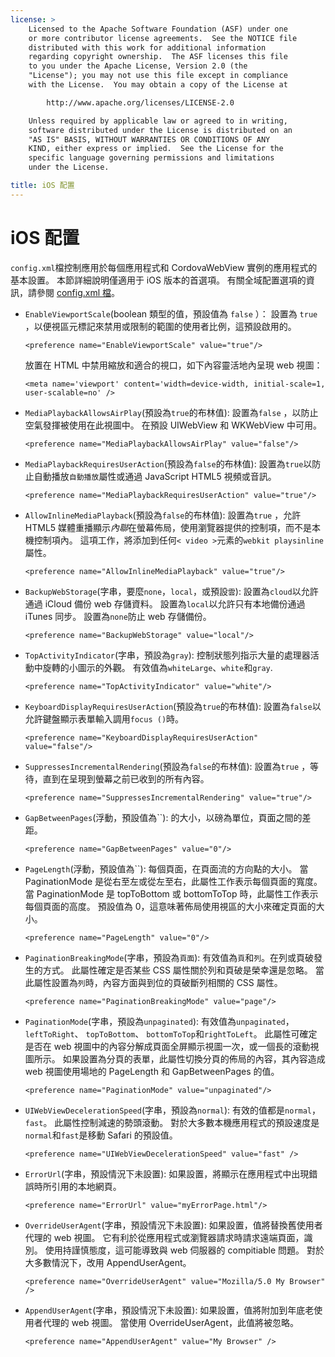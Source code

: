 ```yaml
---
license: >
    Licensed to the Apache Software Foundation (ASF) under one
    or more contributor license agreements.  See the NOTICE file
    distributed with this work for additional information
    regarding copyright ownership.  The ASF licenses this file
    to you under the Apache License, Version 2.0 (the
    "License"); you may not use this file except in compliance
    with the License.  You may obtain a copy of the License at

        http://www.apache.org/licenses/LICENSE-2.0

    Unless required by applicable law or agreed to in writing,
    software distributed under the License is distributed on an
    "AS IS" BASIS, WITHOUT WARRANTIES OR CONDITIONS OF ANY
    KIND, either express or implied.  See the License for the
    specific language governing permissions and limitations
    under the License.

title: iOS 配置
---
```


# iOS 配置

`config.xml`檔控制應用於每個應用程式和 CordovaWebView 實例的應用程式的基本設置。 本節詳細說明僅適用于 iOS 版本的首選項。 有關全域配置選項的資訊，請參閱 [config.xml 檔][1]。

 [1]: config_ref_index.md.html#The%20config.xml%20File

*   `EnableViewportScale`(boolean 類型的值，預設值為 `false` ）： 設置為 `true` ，以便視區元標記來禁用或限制的範圍的使用者比例，這預設啟用的。

        <preference name="EnableViewportScale" value="true"/>


    放置在 HTML 中禁用縮放和適合的視口，如下內容靈活地內呈現 web 視圖：

        <meta name='viewport' content='width=device-width, initial-scale=1, user-scalable=no' />


*   `MediaPlaybackAllowsAirPlay`(預設為`true`的布林值): 設置為`false` ，以防止空氣發揮被使用在此視圖中。 在預設 UIWebView 和 WKWebView 中可用。

        <preference name="MediaPlaybackAllowsAirPlay" value="false"/>


*   `MediaPlaybackRequiresUserAction`(預設為`false`的布林值): 設置為`true`以防止自動播放`自動播放`屬性或通過 JavaScript HTML5 視頻或音訊。

        <preference name="MediaPlaybackRequiresUserAction" value="true"/>


*   `AllowInlineMediaPlayback`(預設為`false`的布林值): 設置為`true` ，允許 HTML5 媒體重播顯示*內聯*在螢幕佈局，使用瀏覽器提供的控制項，而不是本機控制項內。 這項工作，將添加到任何`< video >`元素的`webkit playsinline`屬性。

        <preference name="AllowInlineMediaPlayback" value="true"/>


*   `BackupWebStorage`(字串，要麼`none`，`local`，或預設`雲`): 設置為`cloud`以允許通過 iCloud 備份 web 存儲資料。 設置為`local`以允許只有本地備份通過 iTunes 同步。 設置為`none`防止 web 存儲備份。

        <preference name="BackupWebStorage" value="local"/>


*   `TopActivityIndicator`(字串，預設為`gray`): 控制狀態列指示大量的處理器活動中旋轉的小圖示的外觀。 有效值為`whiteLarge`、`white`和`gray`.

        <preference name="TopActivityIndicator" value="white"/>


*   `KeyboardDisplayRequiresUserAction`(預設為`true`的布林值): 設置為`false`以允許鍵盤顯示表單輸入調用`focus ()`時。

        <preference name="KeyboardDisplayRequiresUserAction" value="false"/>


*   `SuppressesIncrementalRendering`(預設為`false`的布林值): 設置為`true` ，等待，直到在呈現到螢幕之前已收到的所有內容。

        <preference name="SuppressesIncrementalRendering" value="true"/>


*   `GapBetweenPages`(浮動，預設值為``): 的大小，以磅為單位，頁面之間的差距。

        <preference name="GapBetweenPages" value="0"/>


*   `PageLength`(浮動，預設值為``): 每個頁面，在頁面流的方向點的大小。 當 PaginationMode 是從右至左或從左至右，此屬性工作表示每個頁面的寬度。 當 PaginationMode 是 topToBottom 或 bottomToTop 時，此屬性工作表示每個頁面的高度。 預設值為 0，這意味著佈局使用視區的大小來確定頁面的大小。

        <preference name="PageLength" value="0"/>


*   `PaginationBreakingMode`(字串，預設為`頁面`): 有效值為`頁`和`列`。在列或頁破發生的方式。 此屬性確定是否某些 CSS 屬性關於列和頁破是榮幸還是忽略。 當此屬性設置為`列`時，內容方面與到位的頁破斷列相關的 CSS 屬性。

        <preference name="PaginationBreakingMode" value="page"/>


*   `PaginationMode`(字串，預設為`unpaginated`): 有效值為`unpaginated`， `leftToRight`、 `topToBottom`、 `bottomToTop`和`rightToLeft`。 此屬性可確定是否在 web 視圖中的內容分解成頁面全屏顯示視圖一次，或一個長的滾動視圖所示。 如果設置為分頁的表單，此屬性切換分頁的佈局的內容，其內容造成 web 視圖使用場地的 PageLength 和 GapBetweenPages 的值。

        <preference name="PaginationMode" value="unpaginated"/>


*   `UIWebViewDecelerationSpeed`(字串，預設為`normal`): 有效的值都是`normal`，`fast`。 此屬性控制減速的勢頭滾動。 對於大多數本機應用程式的預設速度是`normal`和`fast`是移動 Safari 的預設值。

        <preference name="UIWebViewDecelerationSpeed" value="fast" />


*   `ErrorUrl`(字串，預設情況下未設置): 如果設置，將顯示在應用程式中出現錯誤時所引用的本地網頁。

        <preference name="ErrorUrl" value="myErrorPage.html"/>


*   `OverrideUserAgent`(字串，預設情況下未設置): 如果設置，值將替換舊使用者代理的 web 視圖。 它有利於從應用程式或瀏覽器請求時請求遠端頁面，識別。 使用持謹慎態度，這可能導致與 web 伺服器的 compitiable 問題。 對於大多數情況下，改用 AppendUserAgent。

        <preference name="OverrideUserAgent" value="Mozilla/5.0 My Browser" />


*   `AppendUserAgent`(字串，預設情況下未設置): 如果設置，值將附加到年底老使用者代理的 web 視圖。 當使用 OverrideUserAgent，此值將被忽略。

        <preference name="AppendUserAgent" value="My Browser" />
